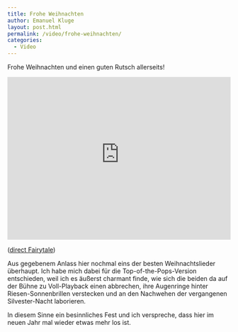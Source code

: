 ```yaml
---
title: Frohe Weihnachten
author: Emanuel Kluge
layout: post.html
permalink: /video/frohe-weihnachten/
categories:
  - Video
---
```


Frohe Weihnachten und einen guten Rutsch allerseits!

<div style="position: relative; max-width: 640px; padding-top: 72.727273%; margin: 1em 0; overflow: hidden">
  <iframe width="640" height="480" src="https://www.youtube-nocookie.com/embed/zmrUkB6UElY?rel=0" frameborder="0" allowfullscreen style="position: absolute; top: 0; right: 0; bottom: 0; left: 0; width: 100%; height: 100%"></iframe>
</div>

([direct Fairytale][youtube])

Aus gegebenem Anlass hier nochmal eins der besten Weihnachtslieder überhaupt. Ich habe mich dabei für die Top-of-the-Pops-Version entschieden, weil ich es äußerst charmant finde, wie sich die beiden da auf der Bühne zu Voll-Playback einen abbrechen, ihre Augenringe hinter Riesen-Sonnenbrillen verstecken und an den Nachwehen der vergangenen Silvester-Nacht laborieren.

In diesem Sinne ein besinnliches Fest und ich verspreche, dass hier im neuen Jahr mal wieder etwas mehr los ist.

[youtube]: http://www.youtube.com/watch?v=zmrUkB6UElY
